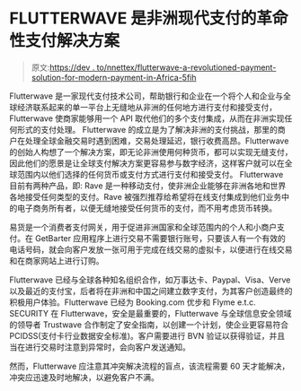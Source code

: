 # FLUTTERWAVE 是非洲现代支付的革命性支付解决方案

> 原文:[https://dev . to/nnettex/flutterwave-a-revolutioned-payment-solution-for-modern-payment-in-Africa-5fih](https://dev.to/nnettex/flutterwave-a-revolutionized-payment-solution-for-modern-payment-in-africa-5fih)

Flutterwave 是一家现代支付技术公司，帮助银行和企业在一个将个人和企业与全球经济联系起来的单一平台上无缝地从非洲的任何地方进行支付和接受支付，Flutterwave 使商家能够用一个 API 取代他们的多个支付集成，从而在非洲实现任何形式的支付处理。
Flutterwave 的成立是为了解决非洲的支付挑战，那里的商户在处理全球金融交易时遇到困难，交易处理延迟，银行收费高昂。Flutterwave 的创始人构想了一个解决方案，即无论非洲使用何种货币，都可以实现无缝支付，因此他们的愿景是让全球支付解决方案更容易参与数字经济，这样客户就可以在全球范围内以他们选择的任何货币或支付方式进行支付和接受支付。
Flutterwave 目前有两种产品，即:
Rave 是一种移动支付，使非洲企业能够在非洲各地和世界各地接受任何类型的支付。Rave 被强烈推荐给希望将在线支付集成到他们业务中的电子商务所有者，以便无缝地接受任何货币的支付，而不用考虑货币转换。

易货是一个消费者支付网关，用于促进非洲国家和全球范围内的个人和小商户支付。在 GetBarter 应用程序上进行交易不需要银行账号，只要该人有一个有效的电话号码，就会向客户发放一张可用于完成在线交易的虚拟卡，以便进行在线交易和在商家网站上进行订购。

Flutterwave 已经与全球各种知名组织合作，如万事达卡、Paypal、Visa、Verve 以及最近的支付宝，后者将在非洲和中国之间建立数字支付，为其客户创造最终的积极用户体验。Flutterwave 已经为 Booking.com 优步和 Flyme e.t.c.
SECURITY
在 Flutterwave，安全是最重要的，Flutterwave 与全球信息安全领域的领导者 Trustwave 合作制定了安全指南，以创建一个计划，使企业更容易符合 PCIDSS(支付卡行业数据安全标准)。客户需要进行 BVN 验证以获得验证，并且当在进行交易时注意到异常时，会向客户发送通知。

然而，Flutterwave 应注意其冲突解决流程的盲点，该流程需要 60 天才能解决，冲突应迅速及时地解决，以避免客户不满。